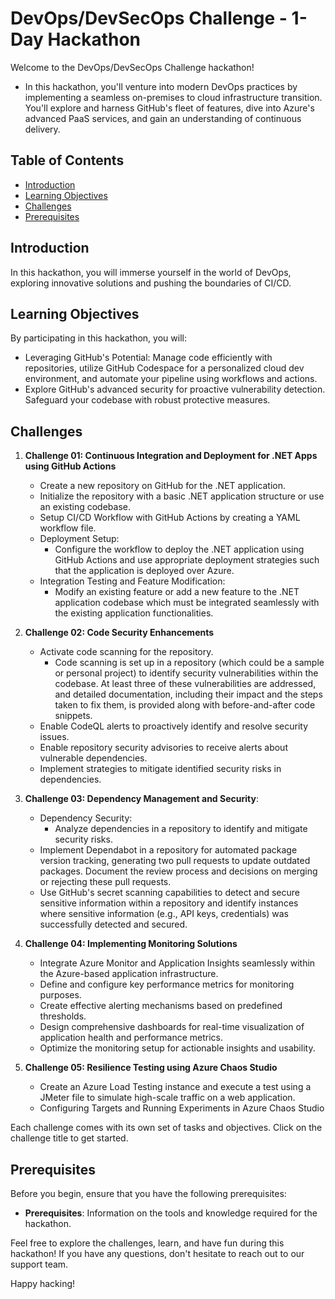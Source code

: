 # DevOps/DevSecOps Challenge - 1-Day Hackathon

Welcome to the DevOps/DevSecOps Challenge hackathon! 

- In this hackathon, you'll venture into modern DevOps practices by implementing a seamless on-premises to cloud infrastructure transition. You'll explore and harness GitHub's fleet of features, dive into Azure's advanced PaaS services, and gain an understanding of continuous delivery.

## Table of Contents

- [Introduction](#introduction)
- [Learning Objectives](#learning-objectives)
- [Challenges](#challenges)
- [Prerequisites](#prerequisites)

## Introduction

In this hackathon, you will immerse yourself in the world of DevOps, exploring innovative solutions and pushing the boundaries of CI/CD.

## Learning Objectives

By participating in this hackathon, you will:

- Leveraging GitHub's Potential: Manage code efficiently with repositories, utilize GitHub Codespace for a personalized cloud dev environment, and automate your pipeline using workflows and actions.
- Explore GitHub's advanced security for proactive vulnerability detection. Safeguard your codebase with robust protective measures.

## Challenges

1. **Challenge 01: Continuous Integration and Deployment for .NET Apps using GitHub Actions**
   - Create a new repository on GitHub for the .NET application.
   - Initialize the repository with a basic .NET application structure or use an existing codebase.
   - Setup CI/CD Workflow with GitHub Actions by creating a YAML workflow file.
   - Deployment Setup:
      - Configure the workflow to deploy the .NET application using GitHub Actions and use appropriate deployment strategies such that the application is deployed over Azure.
   - Integration Testing and Feature Modification:
      - Modify an existing feature or add a new feature to the .NET application codebase which must be integrated seamlessly with the existing application functionalities.

2. **Challenge 02: Code Security Enhancements**
   - Activate code scanning for the repository.
      - Code scanning is set up in a repository (which could be a sample or personal project) to identify security vulnerabilities within the codebase. At least three of these vulnerabilities are addressed, and detailed documentation, including their impact and the steps taken to fix them, is provided along with before-and-after code snippets.
   - Enable CodeQL alerts to proactively identify and resolve security issues.
   - Enable repository security advisories to receive alerts about vulnerable dependencies.
   - Implement strategies to mitigate identified security risks in dependencies.
       
3. **Challenge 03: Dependency Management and Security**:
    - Dependency Security:
       - Analyze dependencies in a repository to identify and mitigate security risks.
    - Implement Dependabot in a repository for automated package version tracking, generating two pull requests to update outdated packages. Document the review process and decisions on merging or rejecting these pull requests.
    - Use GitHub's secret scanning capabilities to detect and secure sensitive information within a repository and identify instances where sensitive information (e.g., API keys, credentials) was successfully detected and secured.

4. **Challenge 04: Implementing Monitoring Solutions**
   - Integrate Azure Monitor and Application Insights seamlessly within the Azure-based application infrastructure.
   - Define and configure key performance metrics for monitoring purposes.
   - Create effective alerting mechanisms based on predefined thresholds.
   - Design comprehensive dashboards for real-time visualization of application health and performance metrics.
   - Optimize the monitoring setup for actionable insights and usability.

5. **Challenge 05: Resilience Testing using Azure Chaos Studio**
   - Create an Azure Load Testing instance and execute a test using a JMeter file to simulate high-scale traffic on a web application.
   - Configuring Targets and Running Experiments in Azure Chaos Studio

Each challenge comes with its own set of tasks and objectives. Click on the challenge title to get started.

## Prerequisites

Before you begin, ensure that you have the following prerequisites:

- **Prerequisites**: Information on the tools and knowledge required for the hackathon.

Feel free to explore the challenges, learn, and have fun during this hackathon! If you have any questions, don't hesitate to reach out to our support team.

Happy hacking!
